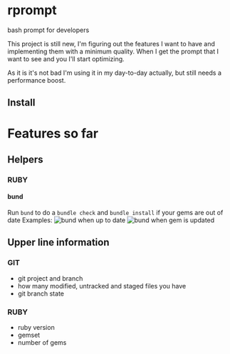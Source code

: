 # rprompt
bash prompt for developers

This project is still new, I'm figuring out the features I want to have and implementing them with a minimum quality.
When I get the prompt that I want to see and you I'll start optimizing.

As it is it's not bad I'm using it in my day-to-day actually, but still needs a performance boost.

## Install

# Features so far

## Helpers
### RUBY
#### bund
Run `bund` to do a `bundle check` and `bundle install` if your gems are out of date
Examples:
![bund when up to date](https://i.imgur.com/h3cl4vM.png)
![bund when gem is updated](https://i.imgur.com/YcIpvKB.png)


## Upper line information
### GIT
*  git project and branch
*  how many modified, untracked and staged files you have
*  git branch state

### RUBY
*  ruby version
*  gemset
*  number of gems
